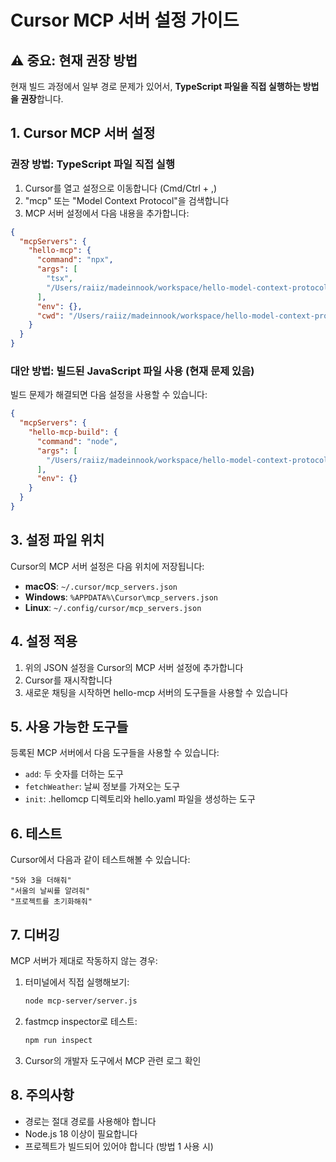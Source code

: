 # Cursor MCP 서버 설정 가이드

## ⚠️ 중요: 현재 권장 방법

현재 빌드 과정에서 일부 경로 문제가 있어서, **TypeScript 파일을 직접 실행하는 방법을 권장**합니다.

## 1. Cursor MCP 서버 설정

### 권장 방법: TypeScript 파일 직접 실행

1. Cursor를 열고 설정으로 이동합니다 (Cmd/Ctrl + ,)
2. "mcp" 또는 "Model Context Protocol"을 검색합니다
3. MCP 서버 설정에서 다음 내용을 추가합니다:

```json
{
  "mcpServers": {
    "hello-mcp": {
      "command": "npx",
      "args": [
        "tsx",
        "/Users/raiiz/madeinnook/workspace/hello-model-context-protocol/src/server/index.ts"
      ],
      "env": {},
      "cwd": "/Users/raiiz/madeinnook/workspace/hello-model-context-protocol"
    }
  }
}
```

### 대안 방법: 빌드된 JavaScript 파일 사용 (현재 문제 있음)

빌드 문제가 해결되면 다음 설정을 사용할 수 있습니다:

```json
{
  "mcpServers": {
    "hello-mcp-build": {
      "command": "node",
      "args": [
        "/Users/raiiz/madeinnook/workspace/hello-model-context-protocol/mcp-server/server.js"
      ],
      "env": {}
    }
  }
}
```

## 3. 설정 파일 위치

Cursor의 MCP 서버 설정은 다음 위치에 저장됩니다:

- **macOS**: `~/.cursor/mcp_servers.json`
- **Windows**: `%APPDATA%\Cursor\mcp_servers.json`
- **Linux**: `~/.config/cursor/mcp_servers.json`

## 4. 설정 적용

1. 위의 JSON 설정을 Cursor의 MCP 서버 설정에 추가합니다
2. Cursor를 재시작합니다
3. 새로운 채팅을 시작하면 hello-mcp 서버의 도구들을 사용할 수 있습니다

## 5. 사용 가능한 도구들

등록된 MCP 서버에서 다음 도구들을 사용할 수 있습니다:

- `add`: 두 숫자를 더하는 도구
- `fetchWeather`: 날씨 정보를 가져오는 도구
- `init`: .hellomcp 디렉토리와 hello.yaml 파일을 생성하는 도구

## 6. 테스트

Cursor에서 다음과 같이 테스트해볼 수 있습니다:

```
"5와 3을 더해줘"
"서울의 날씨를 알려줘"
"프로젝트를 초기화해줘"
```

## 7. 디버깅

MCP 서버가 제대로 작동하지 않는 경우:

1. 터미널에서 직접 실행해보기:

   ```bash
   node mcp-server/server.js
   ```

2. fastmcp inspector로 테스트:

   ```bash
   npm run inspect
   ```

3. Cursor의 개발자 도구에서 MCP 관련 로그 확인

## 8. 주의사항

- 경로는 절대 경로를 사용해야 합니다
- Node.js 18 이상이 필요합니다
- 프로젝트가 빌드되어 있어야 합니다 (방법 1 사용 시)
